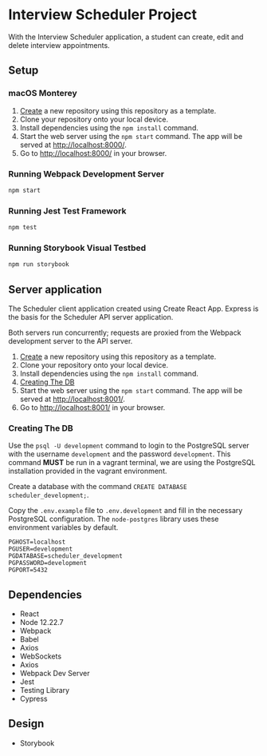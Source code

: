 # Interview Scheduler Project

With the Interview Scheduler application, a student can create, edit and delete interview appointments.

## Setup

### macOS Monterey

1. [Create](https://github.com/lighthouse-labs/scheduler/) a new repository using this repository as a template.
2. Clone your repository onto your local device.
3. Install dependencies using the `npm install` command.
4. Start the web server using the `npm start` command. The app will be served at <http://localhost:8000/>.
5. Go to <http://localhost:8000/> in your browser.

### Running Webpack Development Server

```sh
npm start
```

### Running Jest Test Framework

```sh
npm test
```

### Running Storybook Visual Testbed

```sh
npm run storybook
```

## Server application

The Scheduler client application created using Create React App. Express is the basis for the Scheduler API server application.

Both servers run concurrently; requests are proxied from the Webpack development server to the API server.

1. [Create](https://github.com/lighthouse-labs/scheduler-api) a new repository using this repository as a template.
2. Clone your repository onto your local device.
3. Install dependencies using the `npm install` command.
4. [Creating The DB](#creating-the-db)
5. Start the web server using the `npm start` command. The app will be served at <http://localhost:8001/>.
6. Go to <http://localhost:8001/> in your browser.

### Creating The DB

Use the `psql -U development` command to login to the PostgreSQL server with the username `development` and the password `development`. This command **MUST** be run in a vagrant terminal, we are using the PostgreSQL installation provided in the vagrant environment.

Create a database with the command `CREATE DATABASE scheduler_development;`.

Copy the `.env.example` file to `.env.development` and fill in the necessary PostgreSQL configuration. The `node-postgres` library uses these environment variables by default.

```
PGHOST=localhost
PGUSER=development
PGDATABASE=scheduler_development
PGPASSWORD=development
PGPORT=5432
```

## Dependencies

- React
- Node 12.22.7
- Webpack
- Babel
- Axios
- WebSockets
- Axios
- Webpack Dev Server
- Jest
- Testing Library
- Cypress

## Design

- Storybook
